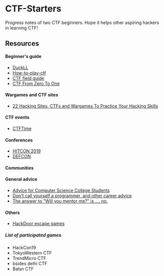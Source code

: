 # CTF-Starters
Progress notes of two CTF beginners.
Hope it helps other aspiring hackers in learning CTF!
## Resources
#### Beginner's guide
- [DuckLL](https://www.duckll.tw/2017/11/blog-post.html)
- [How-to-play-ctf](https://github.com/ktecv2000/How-to-play-CTF?source=post_page---------------------------)
- [CTF field guide](https://trailofbits.github.io/ctf/)
- [CTF From Zero To One](https://speakerdeck.com/inndy/ctf-from-zero-to-one)

#### Wargames and CTF sites
- [22 Hacking Sites, CTFs and Wargames To Practice Your Hacking Skills](https://wheresmykeyboard.com/2016/07/hacking-sites-ctfs-wargames-practice-hacking-skills/)

#### CTF events
- [CTFTime](https://ctftime.org/)

#### Conferences
- [HITCON 2019](https://hitcon.org/2019/CMT/)
- [DEFCON](https://www.defcon.org/)

#### Communities

#### General advice
- [Advice for Computer Science College Students](http://www.joelonsoftware.com/articles/CollegeAdvice.html)
- [Don't call yourself a programmer, and other career advice](http://www.kalzumeus.com/2011/10/28/dont-call-yourself-a-programmer/)
- [The answer to "Will you mentor me?" is .... no.](http://pindancing.blogspot.com/2010/12/answer-to-will-you-mentor-me-is.html)

#### Others
- [HackDoor escape games](https://www.accupass.com/event/1906050355291064968019?fbclid=IwAR0daPpIUCYB4qhiG2sc43V_9fJ_mTT-sWmM9DTRGdxckpgHMxsls21RZ-E)

##### List of participated games
- HackCon19
- TokyoWestern CTF
- TrendMicro CTF
- bsides delhi CTF
- Balsn CTF

